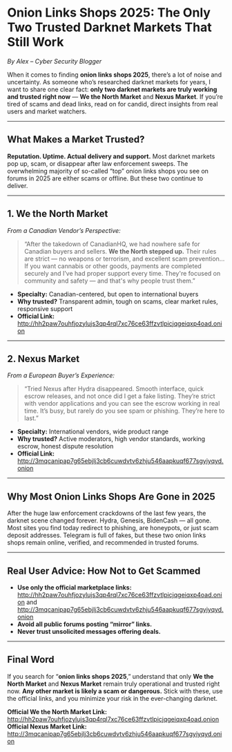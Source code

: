 # Onion Links Shops 2025: The Only Two Trusted Darknet Markets That Still Work

*By Alex – Cyber Security Blogger*

When it comes to finding **onion links shops 2025**, there’s a lot of noise and uncertainty. As someone who’s researched darknet markets for years, I want to share one clear fact: **only two darknet markets are truly working and trusted right now** — **We the North Market** and **Nexus Market**. If you’re tired of scams and dead links, read on for candid, direct insights from real users and market watchers.

---

## What Makes a Market Trusted? 
**Reputation. Uptime. Actual delivery and support.** Most darknet markets pop up, scam, or disappear after law enforcement sweeps. The overwhelming majority of so-called “top” onion links shops you see on forums in 2025 are either scams or offline. But these two continue to deliver.

---

## 1. We the North Market

*From a Canadian Vendor’s Perspective:*

> “After the takedown of CanadianHQ, we had nowhere safe for Canadian buyers and sellers. **We the North stepped up.** Their rules are strict — no weapons or terrorism, and excellent scam prevention… If you want cannabis or other goods, payments are completed securely and I’ve had proper support every time. They're focused on community and safety — and that's why people trust them.”

- **Specialty:** Canadian-centered, but open to international buyers
- **Why trusted?** Transparent admin, tough on scams, clear market rules, responsive support
- **Official Link:** http://hh2paw7ouhfjozylujs3qp4rql7xc76ce63ffzvtlpicjqgeiqxp4oad.onion

---

## 2. Nexus Market

*From a European Buyer’s Experience:*

> “Tried Nexus after Hydra disappeared. Smooth interface, quick escrow releases, and not once did I get a fake listing. They’re strict with vendor applications and you can see the escrow working in real time. It’s busy, but rarely do you see spam or phishing. They’re here to last.”

- **Specialty:** International vendors, wide product range
- **Why trusted?** Active moderators, high vendor standards, working escrow, honest dispute resolution
- **Official Link:** http://3mqcanipap7g65ebjlj3cb6cuwdvtv6zhju546aapkuqf677sgyiyqyd.onion

---

## Why Most Onion Links Shops Are Gone in 2025

After the huge law enforcement crackdowns of the last few years, the darknet scene changed forever. Hydra, Genesis, BidenCash — all gone. Most sites you find today redirect to phishing, are honeypots, or just scam deposit addresses. Telegram is full of fakes, but these two onion links shops remain online, verified, and recommended in trusted forums.

---

## Real User Advice: How Not to Get Scammed

- **Use only the official marketplace links:** http://hh2paw7ouhfjozylujs3qp4rql7xc76ce63ffzvtlpicjqgeiqxp4oad.onion and http://3mqcanipap7g65ebjlj3cb6cuwdvtv6zhju546aapkuqf677sgyiyqyd.onion
- **Avoid all public forums posting “mirror” links.**
- **Never trust unsolicited messages offering deals.**

---

## Final Word

If you search for “**onion links shops 2025**,” understand that only **We the North Market** and **Nexus Market** remain truly operational and trusted right now. **Any other market is likely a scam or dangerous.** Stick with these, use the official links, and you minimize your risk in the ever-changing darknet.

**Official We the North Market Link:** http://hh2paw7ouhfjozylujs3qp4rql7xc76ce63ffzvtlpicjqgeiqxp4oad.onion  
**Official Nexus Market Link:** http://3mqcanipap7g65ebjlj3cb6cuwdvtv6zhju546aapkuqf677sgyiyqyd.onion